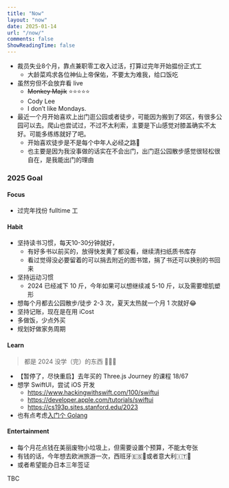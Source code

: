 ```yaml
---
title: "Now"
layout: "now"
date: 2025-01-14
url: "/now/"
comments: false
ShowReadingTime: false
---
```


- 裁员失业8个月，靠点兼职零工收入过活，打算过完年开始揾份正式工
  - 大龄菜鸡求各位神仙上帝保佑，不要太为难我，给口饭吃
- 虽然穷但不会放弃看 live
  - ~~Monkey Majik~~ ⭐️⭐️⭐️⭐️⭐️
  - Cody Lee
  - I don’t like Mondays.
- 最近一个月开始喜欢上出门逛公园或者徒步，可能因为搬到了郊区，有很多公园可以去。爬山也尝试过，不过不太利索，主要是下山感觉对膝盖确实不太好。可能多练练就好了吧。
  - 开始喜欢徒步是不是每个中年人必经之路🤣
  - 也主要是因为我没事做的话实在不会出门，出门逛公园散步感觉很轻松很自在，是我能出门的理由


### 2025 Goal

#### Focus

- 过完年找份 fulltime 工

#### Habit

- 坚持读书习惯，每天10-30分钟就好，
  - 有好多书以前买的，放得快发黄了都没看，继续清扫纸质书库存
  - 看过觉得没必要留着的可以捐去附近的图书馆，捐了书还可以换别的书回来
- 坚持运动习惯
  - 2024 已经减下 10 斤，今年如果可以想继续减 5-10 斤，以及需要增肌塑形
- 想每个月都去公园散步/徒步 2-3 次，夏天太热就一个月 1 次就好😂
- 坚持记账，现在是在用 iCost
- 多做饭，少点外买
- 规划好做家务周期

#### Learn

> 都是 2024 没学（完）的东西 🤦🏻‍♀️

- 【暂停了，尽快重启】去年买的 Three.js Journey 的课程 18/67
- 想学 SwiftUI，尝试 iOS 开发
  - https://www.hackingwithswift.com/100/swiftui
  - https://developer.apple.com/tutorials/swiftui
  - https://cs193p.sites.stanford.edu/2023
- 也有点考虑[入门个 Golang](https://www.udemy.com/course/go-the-complete-developers-guide/)


#### Entertainment

- 每个月花点钱在美丽废物小垃圾上，但需要设置个预算，不能太夸张
- 有钱的话，今年想去欧洲旅游一次，西班牙🇪🇸🥘或者意大利🇮🇹🍝
- 或者希望能办日本三年签证



TBC

